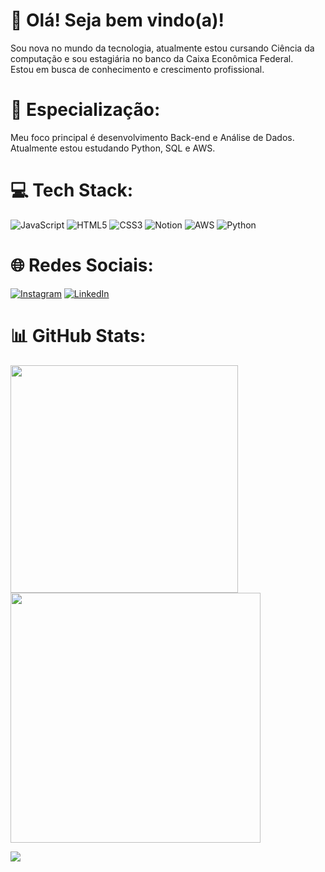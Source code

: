 # 👋 Olá! Seja bem vindo(a)!

Sou nova no mundo da tecnologia, atualmente estou cursando Ciência da computação e sou estagiária no banco da Caixa Econômica Federal. </br>
Estou em busca de conhecimento e crescimento profissional. 



# 🚀 Especialização:

Meu foco principal é desenvolvimento Back-end e Análise de Dados. Atualmente estou estudando Python, SQL e AWS. </br> 


# 💻 Tech Stack:
![JavaScript](https://img.shields.io/badge/javascript-%23323330.svg?style=for-the-badge&logo=javascript&logoColor=%23F7DF1E) ![HTML5](https://img.shields.io/badge/html5-%23E34F26.svg?style=for-the-badge&logo=html5&logoColor=white) ![CSS3](https://img.shields.io/badge/css3-%231572B6.svg?style=for-the-badge&logo=css3&logoColor=white) ![Notion](https://img.shields.io/badge/Notion-%23000000.svg?style=for-the-badge&logo=notion&logoColor=white) ![AWS](https://img.shields.io/badge/AWS-%23FF9900.svg?style=for-the-badge&logo=amazon-aws&logoColor=white) ![Python](https://img.shields.io/badge/python-3670A0?style=for-the-badge&logo=python&logoColor=ffdd54)
# 🌐 Redes Sociais:
[![Instagram](https://img.shields.io/badge/Instagram-%23E4405F.svg?logo=Instagram&logoColor=white)](https://www.instagram.com/lupina.gap/) [![LinkedIn](https://img.shields.io/badge/LinkedIn-%230077B5.svg?logo=linkedin&logoColor=white)](https://www.linkedin.com/in/jaquelinecristinerosa/) 

# 📊 GitHub Stats:
<img src="https://github-readme-stats-wheat-two-53.vercel.app/api?username=jaquelinecristinerosa&theme=neon&hide_border=false&include_all_commits=false&count_private=false"  width="364px" />                    <img src="https://github-readme-streak-stats.herokuapp.com/?user=jaquelinecristinerosa&theme=neon&hide_border=false"  width="400px" />



![](https://github-readme-stats-wheat-two-53.vercel.app/api/top-langs/?username=jaquelinecristinerosa&theme=neon&hide_border=false&include_all_commits=false&count_private=false&layout=compact)
